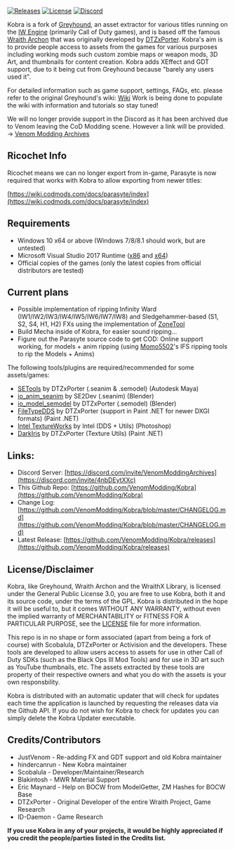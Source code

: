 [![Releases](https://img.shields.io/github/downloads/VenomModding/Kobra/total.svg)](https://github.com/VenomModding/Kobra/releases)
[![License](https://img.shields.io/github/license/VenomModding/Kobra.svg)](https://github.com/VenomModding/Kobra/blob/master/LICENSE)
[![Discord](https://img.shields.io/badge/chat-Discord-blue.svg)](https://discord.com/invite/4nbDEytXXc)

Kobra is a fork of [Greyhound](https://github.com/Scobalula/Greyhound), an asset extractor for various titles running on the [IW Engine](https://en.wikipedia.org/wiki/IW_(game_engine)) (primarily Call of Duty games), and is based off the famous [Wraith Archon](https://github.com/dtzxporter/WraithXArchon/) that was originally developed by [DTZxPorter](https://github.com/dtzxporter/). Kobra's aim is to provide people access to assets from the games for various purposes including working mods such custom zombie maps or weapon mods, 3D Art, and thumbnails for content creation. Kobra adds XEffect and GDT support, due to it being cut from Greyhound because "barely any users used it".

For detailed information such as game support, settings, FAQs, etc. please refer to the original Greyhound's wiki: [Wiki](https://scobalula.github.io/Greyhound/) Work is being done to populate the wiki with information and tutorials so stay tuned!

We will no longer provide support in the Discord as it has been archived due to Venom leaving the CoD Modding scene. However a link will be provided. -> [Venom Modding Archives](https://discord.com/invite/4nbDEytXXc)

## Ricochet Info

Ricochet means we can no longer export from in-game, Parasyte is now required that works with Kobra to allow exporting from newer titles:

[https://wiki.codmods.com/docs/parasyte/index](https://wiki.codmods.com/docs/parasyte/index)

## Requirements

* Windows 10 x64 or above (Windows 7/8/8.1 should work, but are untested)
* Microsoft Visual Studio 2017 Runtime ([x86](https://aka.ms/vs/16/release/vc_redist.x86.exe) and [x64](https://aka.ms/vs/16/release/vc_redist.x64.exe))
* Official copies of the games (only the latest copies from official distributors are tested)

## Current plans
* Possible implementation of ripping Infinity Ward (IW1/IW2/IW3/IW4/IW5/IW6/IW7/IW8) and Sledgehammer-based (S1, S2, S4, H1, H2) FXs using the implementation of [ZoneTool](https://github.com/ZoneTool/zonetool)
* Build Mecha inside of Kobra, for easier sound ripping...
* Figure out the Parasyte source code to get COD: Online support working, for models + anim ripping (using [Momo5502](https://github.com/momo5502)'s IFS ripping tools to rip the Models + Anims)

The following tools/plugins are required/recommended for some assets/games:

* [SETools](https://github.com/dtzxporter/SETools) by DTZxPorter (.seanim & .semodel) (Autodesk Maya)
* [io_anim_seanim](https://github.com/SE2Dev/io_anim_seanim) by SE2Dev (.seanim) (Blender)
* [io_model_semodel](https://github.com/dtzxporter/io_model_semodel) by DTZxPorter (.semodel) (Blender)
* [FileTypeDDS](https://github.com/dtzxporter/FileTypeDDS) by DTZxPorter (support in Paint .NET for newer DXGI formats) (Paint .NET)
* [Intel TextureWorks](https://software.intel.com/en-us/articles/intel-texture-works-plugin) by Intel (DDS + Utils) (Photoshop)
* [DarkIris](https://aviacreations.com/modme/index.php?view=topic&tid=831) by DTZxPorter (Texture Utils) (Paint .NET)

## Links:
* Discord Server: [https://discord.com/invite/VenomModdingArchives](https://discord.com/invite/4nbDEytXXc)
* This Github Repo: [https://github.com/VenomModding/Kobra](https://github.com/VenomModding/Kobra)
* Change Log: [https://github.com/VenomModding/Kobra/blob/master/CHANGELOG.md](https://github.com/VenomModding/Kobra/blob/master/CHANGELOG.md)
* Latest Release: [https://github.com/VenomModding/Kobra/releases](https://github.com/VenomModding/Kobra/releases)

## License/Disclaimer

Kobra, like Greyhound, Wraith Archon and the WraithX Library, is licensed under the General Public License 3.0, you are free to use Kobra, both it and its source code, under the terms of the GPL. Kobra is distributed in the hope it will be useful to, but it comes WITHOUT ANY WARRANTY, without even the implied warranty of MERCHANTABILITY or FITNESS FOR A PARTICULAR PURPOSE, see the [LICENSE](https://github.com/VenomModding/Kobra/blob/master/LICENSE) file for more information.

This repo is in no shape or form associated (apart from being a fork of course) with Scobalula, DTZxPorter or Activision and the developers. These tools are developed to allow users access to assets for use in other Call of Duty SDKs (such as the Black Ops III Mod Tools) and for use in 3D art such as YouTube thumbnails, etc. The assets extracted by these tools are property of their respective owners and what you do with the assets is your own responsbility.

Kobra is distributed with an automatic updater that will check for updates each time the application is launched by requesting the releases data via the Github API. If you do not wish for Kobra to check for updates you can simply delete the Kobra Updater executable.

## Credits/Contributors

* JustVenom - Re-adding FX and GDT support and old Kobra maintainer
* hindercanrun - New Kobra maintainer
* Scobalula - Developer/Maintainer/Research
* Blakintosh - MWR Material Support
* Eric Maynard - Help on BOCW from ModelGetter, ZM Hashes for BOCW Base
* DTZxPorter - Original Developer of the entire Wraith Project, Game Research
* ID-Daemon - Game Research

**If you use Kobra in any of your projects, it would be highly appreciated if you credit the people/parties listed in the Credits list.**
